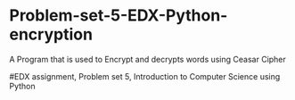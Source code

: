 # Problem-set-5-EDX-Python-encryption
A Program that is used to Encrypt and decrypts words using Ceasar Cipher

#EDX assignment, Problem set 5, 
Introduction to Computer Science using Python
